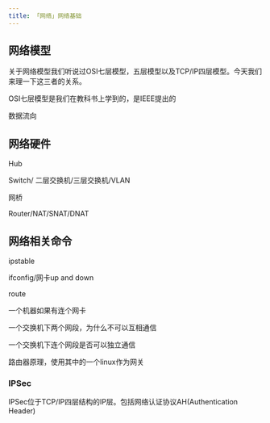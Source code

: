 ```yaml
---
title: 「网络」网络基础
---
```




## 网络模型

关于网络模型我们听说过OSI七层模型，五层模型以及TCP/IP四层模型。今天我们来理一下这三者的关系。

OSI七层模型是我们在教科书上学到的，是IEEE提出的





数据流向



## 网络硬件

Hub

Switch/ 二层交换机/三层交换机/VLAN 



网桥

Router/NAT/SNAT/DNAT



## 网络相关命令

ipstable

ifconfig/网卡up and down

route

一个机器如果有连个网卡

一个交换机下两个网段，为什么不可以互相通信

一个交换机下连个网段是否可以独立通信

路由器原理，使用其中的一个linux作为网关





### IPSec

IPSec位于TCP/IP四层结构的IP层。包括网络认证协议AH(Authentication Header)